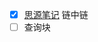* [X] [思源笔记](file:///D:/code/doc/docHTML/record/%e6%80%9d%e6%ba%90%e7%ac%94%e8%ae%b0.html) 链中链
* [ ] 查询块
